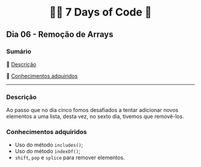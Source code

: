 <h1 align="center"> 👩‍💻 7 Days of Code 🤖 </h1>

<h2>Dia 06 - Remoção de Arrays</h2>

### Sumário 

:small_blue_diamond: [Descrição](#descrição)

:small_blue_diamond: [Conhecimentos adquiridos](#conhecimentos-adquiridos)

---
### Descrição
Ao passo que no dia cinco fomos desafiados a tentar adicionar novos elementos a uma lista, desta vez, no sexto dia, tivemos que removê-los.

### Conhecimentos adquiridos
- Uso do método `includes()`;
- Uso do método `indexOf()`;
- `shift`, `pop` e `splice` para remover elementos.

